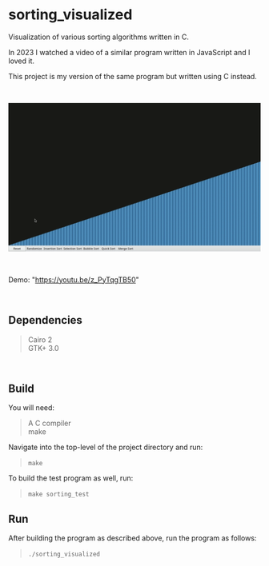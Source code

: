 # sorting_visualized
Visualization of various sorting algorithms written in C.

In 2023 I watched a video of a similar program written in JavaScript and I loved it.

This project is my version of the same program but written using C instead.

<br>

![screenshot](./screenshots/sorting_visualized.png)

<br>

Demo: "https://youtu.be/z_PyTqgTB50"

<br>

## Dependencies

>Cairo 2  
GTK+ 3.0

<br>

## Build

You will need:

>A C compiler  
make

Navigate into the top-level of the project directory and run:

>```make```

To build the test program as well, run:

>```make sorting_test```

## Run

After building the program as described above, run the program as follows:

>```./sorting_visualized```
